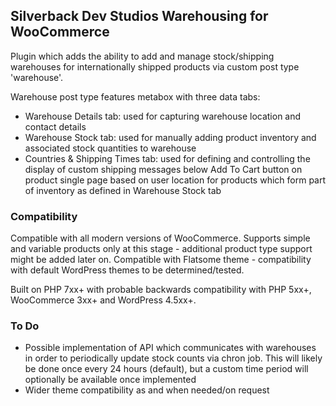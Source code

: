 ## Silverback Dev Studios Warehousing for WooCommerce

Plugin which adds the ability to add and manage stock/shipping warehouses for internationally shipped products via custom post type 'warehouse'.

Warehouse post type features metabox with three data tabs:
- Warehouse Details tab: used for capturing warehouse location and contact details
- Warehouse Stock tab: used for manually adding product inventory and associated stock quantities to warehouse
- Countries & Shipping Times tab: used for defining and controlling the display of custom shipping messages below Add To Cart button on product single page based on user location for products which form part of inventory as defined in Warehouse Stock tab

### Compatibility

Compatible with all modern versions of WooCommerce. Supports simple and variable products only at this stage - additional product type support might be added later on. Compatible with Flatsome theme - compatibility with default WordPress themes to be determined/tested. 

Built on PHP 7xx+ with probable backwards compatibility with PHP 5xx+, WooCommerce 3xx+ and WordPress 4.5xx+. 

### To Do

- Possible implementation of API which communicates with warehouses in order to periodically update stock counts via chron job. This will likely be done once every 24 hours (default), but a custom time period will optionally be available once implemented
- Wider theme compatibility as and when needed/on request